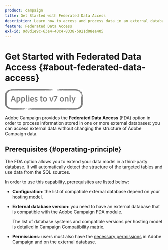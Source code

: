 ```yaml
---
product: campaign
title: Get Started with Federated Data Access
description: Learn how to access and process data in an external database
feature: Federated Data Access
exl-id: 9d8d1e9c-63e4-40c4-8338-b921d08ea405
---
```

# Get Started with Federated Data Access {#about-federated-data-access}

![](../../assets/v7-only.svg)

Adobe Campaign provides the **Federated Data Access** (FDA) option in order to process information stored in one or more external databases: you can access external data without changing the structure of Adobe Campaign data.

## Prerequisites {#operating-principle}

The FDA option allows you to extend your data model in a third-party database. It will automatically detect the structure of the targeted tables and use data from the SQL sources.

In order to use this capability, prerequisites are listed below:

* **Configuration**: the list of compatible external database depend on your [hosting model](../../installation/using/hosting-models.md).
* **External database version**: you need to have an external database that is compatible with the Adobe Campaign FDA module. 

    The list of database systems and compatible versions per hosting model is detailed in Campaign [Compatibility matrix](../../rn/using/compatibility-matrix.md#FederatedDataAccessFDA). 

* **Permissions**: users must also have the [necessary permissions](../../installation/using/remote-database-access-rights.md) in Adobe Campaign and on the external database.

